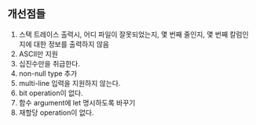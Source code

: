 ## 개선점들

1. 스택 트레이스 출력시, 어디 파일이 잘못되었는지, 몇 번째 줄인지, 몇 번째 칼럼인지에 대한 정보를 출력하지 않음
2. ASCII만 지원
3. 십진수만을 취급한다.
4. non-null type 추가
5. multi-line 입력을 지원하지 않는다.
6. bit operation이 없다.
7. 함수 argument에 let 명시하도록 바꾸기
8. 재할당 operation이 없다.